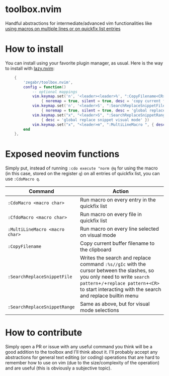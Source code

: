 # toolbox.nvim
Handful abstractions for intermediate/advanced vim functionalities like [using macros on multiple lines or on quickfix list entries](https://www.youtube.com/watch?v=KlNzYMLK8N4)
<!---
# Sneak peak
# TODO: add video showing how to use search replace and a multiline macro
-->

# How to install
You can install using your favorite plugin manager, as usual. Here is the way to install with [lazy.nvim](https://github.com/folke/lazy.nvim):
```lua
    {
        'zegabr/toolbox.nvim',
        config = function()
            -- optional mappings
            vim.keymap.set('n', '<leader><leader>%', ":CopyFilename<CR>",
                { noremap = true, silent = true, desc = 'copy current file name to clipboard' })
            vim.keymap.set('n', '<leader>S', ":SearchReplaceSnippetFile<CR>",
                { noremap = true, silent = true, desc = 'global replace snippet normal mode' })
            vim.keymap.set("x", "<leader>S", ":SearchReplaceSnippetRange<CR>",
                { desc = 'global replace snippet visual mode' })
            vim.keymap.set("x", "<leader>m", ":MultiLineMacro ", { desc = 'run macro per line on visual mode' })
        end
    },
```

# Exposed neovim functions

Simply put, instead of running `:cdo execute "norm @q` for using the macro (in this case, stored on the register `q`) on all entries of quickfix list, you can use `:CdoMacro q`.


| Command                        | Action                                                                                                                                                                                                                      |
|--------------------------------|-----------------------------------------------------------------------------------------------------------------------------------------------------------------------------------------------------------------------------|
| `:CdoMacro <macro char>`       | Run macro on every entry in the quickfix list                                                                                                                                                                               |
| `:CfdoMacro <macro char>`      | Run macro on every file in quickfix list                                                                                                                                                                                    |
| `:MultiLineMacro <macro char>` | Run macro on every line selected on visual mode                                                                                                                                                                             |
| `:CopyFilename`                | Copy current buffer filename to the clipboard                                                                                                                                                                               |
| `:SearchReplaceSnippetFile`    | Writes the search and replace command `:%s//gIc` with the cursor between the slashes, so you only need to write `search pattern`+`/`+`replace pattern`+`<CR>` to start interacting with the search and replace builtin menu |
| `:SearchReplaceSnippetRange`   | Same as above, but for visual mode selections                                                                                                                                                                               |

# How to contribute

Simply open a PR or issue with any useful command you think will be a good addition to the toolbox and I'll think about it. I'll probably accept any abstractions for general text editing (or coding) operations that are hard to remember how to use on vim (due to the size/complexity of the operation) and are useful (this is obviously a subjective topic).
